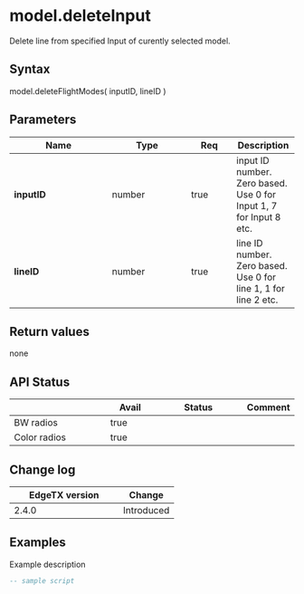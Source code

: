 # model.deleteInput

Delete line from specified Input of curently selected model.

## Syntax

model.deleteFlightModes( inputID, lineID )

## Parameters

<table><thead><tr><th width="157.33333333333331">Name</th><th width="124">Type</th><th width="64" data-type="checkbox">Req</th><th>Description</th></tr></thead><tbody><tr><td><strong>inputID</strong></td><td>number</td><td>true</td><td>input ID number. Zero based. Use 0 for Input 1, 7 for Input 8 etc.</td></tr><tr><td><strong>lineID</strong></td><td>number</td><td>true</td><td>line ID number. Zero based. Use 0 for line 1, 1 for line 2 etc.</td></tr></tbody></table>

## Return values

none

## API Status

<table><thead><tr><th width="161"></th><th width="72" data-type="checkbox">Avail</th><th width="145" data-type="select">Status</th><th>Comment</th></tr></thead><tbody><tr><td>BW radios</td><td>true</td><td></td><td></td></tr><tr><td>Color radios</td><td>true</td><td></td><td></td></tr></tbody></table>

## Change log

<table><thead><tr><th width="177">EdgeTX version</th><th>Change</th></tr></thead><tbody><tr><td>2.4.0</td><td>Introduced</td></tr></tbody></table>

## Examples

Example description

```lua
-- sample script
```
